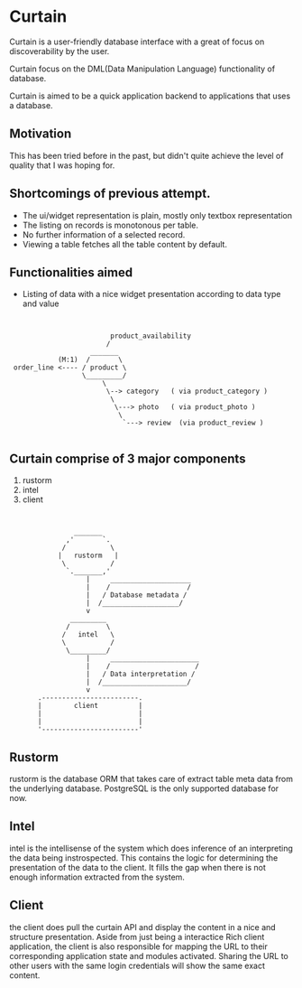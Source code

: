 # Curtain 

Curtain is a user-friendly database interface with a great of
focus on discoverability by the user.

Curtain focus on the DML(Data Manipulation Language) functionality of database.

Curtain is aimed to be a quick application backend to applications that
uses a database.

## Motivation
This has been tried before in the past, but didn't quite achieve the level
of quality that I was hoping for.

## Shortcomings of previous attempt.
- The ui/widget representation is plain, mostly only textbox representation
- The listing on records is monotonous per table.
- No further information of a selected record.
- Viewing a table fetches all the table content by default.

## Functionalities aimed
- Listing of data with a nice widget presentation according to data type and value

```bob


                         product_availability
                        /
                    _______
            (M:1)  /       \
 order_line <---- / product \
                  \_________/
                       \
                        \--> category   ( via product_category )
                         \
                          \---> photo   ( via product_photo )
                           \
                            `---> review  (via product_review )
  
```


## Curtain comprise of 3 major components

1. rustorm
2. intel
3. client

```bob

         
                _______
              ,'       `.
             /           \
            |   rustorm   |
             \           /
              `._______,'
                   |     ____________________
                   |    /                   /
                   |   / Database metadata /
                   |  /___________________/
                   v
               _________
              /         \
             /   intel   \
             \           /
              \_________/
                   |     ______________________
                   |    /                     /
                   |   / Data interpretation /
                   |  /_____________________/
                   v
       .------------------------.
       |        client          |
       |                        |
       |                        |
       '------------------------'

```

## Rustorm 
rustorm is the database ORM that takes care of extract table meta data
from the underlying database. PostgreSQL is the only supported database for
now.

## Intel 
intel is the intellisense of the system which does inference of an interpreting
the data being instrospected. This contains the logic for determining the presentation
of the data to the client. It fills the gap when there is not enough information
extracted from the system.

## Client 
the client does pull the curtain API and display the content in a nice
and structure presentation. Aside from just being a interactice Rich client application,
the client is also responsible for mapping the URL to their corresponding application
state and modules activated. Sharing the URL to other users with the same login
credentials will show the same exact content.
